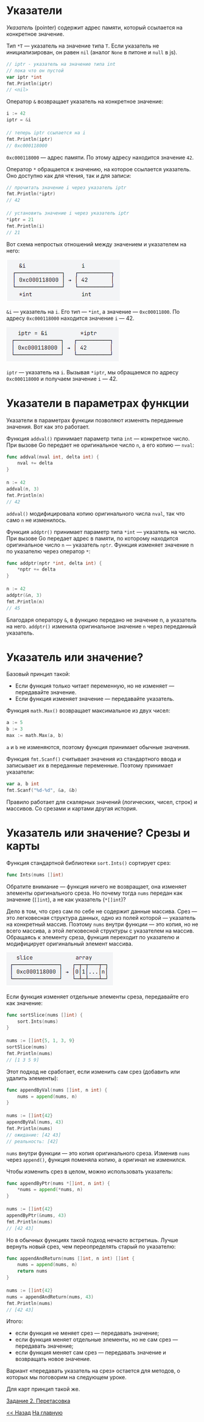 # Указатели

*Указатель* (pointer) содержит адрес памяти, который ссылается на конкретное значение.

Тип `*T` — указатель на значение типа `T`. Если указатель не инициализирован, он равен `nil` (аналог `None` в питоне и `null` в js).

```go 
// iptr - указатель на значение типа int
// пока что он пустой
var iptr *int
fmt.Println(iptr)
// <nil>
```

Оператор `&` возвращает указатель на конкретное значение:

```go 
i := 42
iptr = &i

// теперь iptr ссылается на i
fmt.Println(iptr)
// 0xc000118000
```

`0xc000118000` — адрес памяти. По этому адресу находится значение `42`.

Оператор `*` обращается к значению, на которое ссылается указатель. Оно доступно как для чтения, так и для записи:

```go 
// прочитать значение i через указатель iptr
fmt.Println(*iptr)
// 42

// установить значение i через указатель iptr
*iptr = 21
fmt.Println(i)
// 21
```

Вот схема непростых отношений между значением и указателем на него:

![](img/pointers1.png)

`&i` — указатель на `i`. Его тип — `*int`, а значение — `0xc00011800`. По адресу `0xc000118000` находится значение `i` — 42.

![](img/pointers2.png)

`iptr` — указатель на `i`. Вызывая `*iptr`, мы обращаемся по адресу `0xc000118000` и получаем значение `i` — 42.

# Указатели в параметрах функции

Указатели в параметрах функции позволяют изменять переданные значения. Вот как это работает.

Функция `addval()` принимает параметр типа `int` — конкретное число. При вызове Go передает не оригинальное число `n`, а его копию — `nval`:

```go 
func addval(nval int, delta int) {
    nval += delta
}

n := 42
addval(n, 3)
fmt.Println(n)
// 42
```

`addval()` модифицировала копию оригинального числа `nval`, так что само `n` не изменилось.

Функция `addptr()` принимает параметр типа `*int` — указатель на число. При вызове Go передает адрес в памяти, по которому находится оригинальное число `n` — указатель `nptr`. Функция изменяет значение n по указателю через оператор `*`:

```go 
func addptr(nptr *int, delta int) {
    *nptr += delta
}

n := 42
addptr(&n, 3)
fmt.Println(n)
// 45
```

Благодаря оператору `&`, в функцию передано не значение n, а указатель на него. `addptr()` изменила оригинальное значение `n` через переданный указатель.

# Указатель или значение?

Базовый принцип такой:

* Если функция только читает переменную, но не изменяет — передавайте значение.
* Если функция изменяет значение — передавайте указатель.

Функция `math.Max()` возвращает максимальное из двух чисел:

```go 
a := 5
b := 3
max := math.Max(a, b)
```

`a` и `b` не изменяются, поэтому функция принимает обычные значения.

Функция `fmt.Scanf()` считывает значения из стандартного ввода и записывает их в переданные переменные. Поэтому принимает указатели:

```go 
var a, b int
fmt.Scanf("%d-%d", &a, &b)
```

Правило работает для скалярных значений (логических, чисел, строк) и массивов. Со срезами и картами другая история.

# Указатель или значение? Срезы и карты

Функция стандартной библиотеки `sort.Ints()` сортирует срез:

```go 
func Ints(nums []int)
```

Обратите внимание — функция ничего не возвращает, она изменяет элементы оригинального среза. Но почему тогда `nums` передан как значение (`[]int`), а не как указатель (`*[]int`)?

Дело в том, что срез сам по себе не содержит данные массива. Срез — это легковесная структура данных, одно из полей которой — указатель на конкретный массив. Поэтому `nums` внутри функции — это копия, но не всего массива, а этой легковесной структуры с указателем на массив. Обращаясь к элементу среза, функция переходит по указателю и модифицирует оригинальный элемент массива.

![](img/pointers3.png)

Если функция изменяет отдельные элементы среза, передавайте его как значение:

```go 
func sortSlice(nums []int) {
    sort.Ints(nums)
}

nums := []int{5, 1, 3, 9}
sortSlice(nums)
fmt.Println(nums)
// [1 3 5 9]
```

Этот подход не сработает, если изменить сам срез (добавить или удалить элементы):

```go 
func appendByVal(nums []int, n int) {
    nums = append(nums, n)
}

nums := []int{42}
appendByVal(nums, 43)
fmt.Println(nums)
// ожидание: [42 43]
// реальность: [42] 
```

`nums` внутри функции — это копия оригинального среза. Изменив `nums` через `append()`, функция поменяла копию, а оригинал не изменился.

Чтобы изменить срез в целом, можно использовать указатель:

```go 
func appendByPtr(nums *[]int, n int) {
    *nums = append(*nums, n)
}

nums := []int{42}
appendByPtr(&nums, 43)
fmt.Println(nums)
// [42 43]
```

Но в обычных функциях такой подход нечасто встретишь. Лучше вернуть новый срез, чем переопределять старый по указателю:

```go 
func appendAndReturn(nums []int, n int) []int {
    nums = append(nums, n)
    return nums
}

nums := []int{42}
nums = appendAndReturn(nums, 43)
fmt.Println(nums)
// [42 43]
```

Итого:

* если функция не меняет срез — передавать значение;
* если функция меняет отдельные элементы, но не сам срез — передавать значение;
* если функция меняет сам срез — передавать значение и возвращать новое значение.

Вариант «передавать указатель на срез» остается для методов, о которых мы поговорим на следующем уроке.

Для карт принцип такой же.

[Задание 2. Перетасовка](tasks/task2.md)

[<< Назад](funcs.md) [На главную](content.md)
